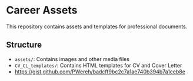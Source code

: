# Career Assets

This repository contains assets and templates for professional documents.

## Structure

- `assets/`: Contains images and other media files
- `CV_CL_templates/`: Contains HTML templates for CV and Cover Letter
- https://gist.github.com/PWereh/badcff9bc2c7a1ae740b394b7a1ceb8e
